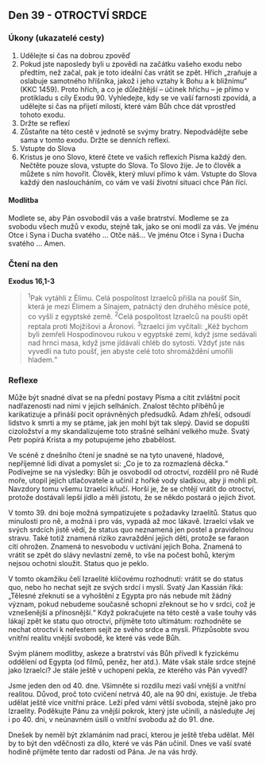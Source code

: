 ## Den 39 - OTROCTVÍ SRDCE

### Úkony (ukazatelé cesty)

1. Udělejte si čas na dobrou zpověď
1. Pokud jste naposledy byli u zpovědi na začátku vašeho exodu nebo předtím, než začal, pak je toto ideální čas vrátit se zpět. Hřích „zraňuje a oslabuje samotného hříšníka, jakož i jeho vztahy k Bohu a k bližnímu“ (KKC 1459). Proto hřích, a co je důležitější – účinek hříchu – je přímo v protikladu s cíly Exodu 90. Vyhledejte, kdy se ve vaší farnosti zpovídá, a udělejte si čas na přijetí milostí, které vám Bůh chce dát vprostřed tohoto exodu.
1. Držte se reflexí
1. Zůstaňte na této cestě v jednotě se svýmy bratry. Nepodvádějte sebe sama v tomto exodu. Držte se denních reflexí.
1. Vstupte do Slova
1. Kristus je ono Slovo, které čtete ve vašich reflexích Písma každý den. Nečtěte pouze slova, vstupte do Slova. To Slovo žije. Je to člověk a můžete s ním hovořit. Člověk, který mluví přímo k vám. Vstupte do Slova každý den nasloucháním, co vám ve vaší životní situaci chce Pán říci.

#### Modlitba

Modlete se, aby Pán osvobodil vás a vaše bratrství.
Modleme se za svobodu všech mužů v exodu, stejně tak, jako se oni modlí za vás.
Ve jménu Otce i Syna i Ducha svatého … Otče náš… Ve jménu Otce i Syna i Ducha svatého … Amen.

### Čtení na den

**Exodus 16,1-3**

> <sup>1</sup>Pak vytáhli z Élimu. Celá pospolitost Izraelců přišla na poušť Sín, která je mezi Élimem a Sínajem, patnáctý den druhého měsíce poté, co vyšli z egyptské země.
> <sup>2</sup>Celá pospolitost Izraelců na poušti opět reptala proti Mojžíšovi a Áronovi.
> <sup>3</sup>Izraelci jim vyčítali: „Kéž bychom byli zemřeli Hospodinovou rukou v egyptské zemi, když jsme sedávali nad hrnci masa, když jsme jídávali chléb do sytosti. Vždyť jste nás vyvedli na tuto poušť, jen abyste celé toto shromáždění umořili hladem.“

### Reflexe

Může být snadné dívat se na přední postavy Písma a cítit zvláštní pocit nadřazenosti nad nimi v jejich selháních.
Znalost těchto příběhů je karikatizuje a přináší pocit oprávněných předsudků. Adam zhřeší, odsoudí lidstvo k smrti a
my se ptáme, jak jen mohl být tak slepý. David se dopuští cizoložství a my skandalizujeme toto strašné selhání velkého
muže. Svatý Petr popírá Krista a my potupujeme jeho zbabělost.

Ve scéně z dnešního čtení je snadné se na tyto unavené, hladové, nepříjemné lidi dívat a pomyslet si: „Co je to za
rozmazlená děcka.“ Podívejme se na výsledky: Bůh je osvobodil od otroctví, rozdělil pro ně Rudé moře, utopil jejich
utlačovatele a učinil z hořké vody sladkou, aby ji mohli pít. Navzdory tomu všemu Izraelci kňučí. Horší je, že se chtějí
vrátit do otroctví, protože dostávali lepší jídlo a měli jistotu, že se někdo postará o jejich život.

V tomto 39. dni boje možná sympatizujete s požadavky Izraelitů. Status quo minulosti pro ně, a možná i pro vás,
vypadá až moc lákavě. Izraelci však ve svých srdcích jistě vědí, že status quo neznamená jen postel a pravidelnou
stravu. Také totiž znamená riziko zavraždění jejich dětí, protože se faraon cítí ohrožen. Znamená to nesvobodu
v uctívání jejich Boha. Znamená to vrátit se zpět do slávy nevlastní země, to vše na počest bohů, kterým nejsou ochotni
sloužit. Status quo je peklo.

V tomto okamžiku čelí Izraelité klíčovému rozhodnutí: vrátit se do status quo, nebo ho nechat sejít ze svých srdcí i
myslí. Svatý Jan Kassián říká: „Tělesné zřeknutí se a vyhoštění z Egypta pro nás nebude mít žádný význam, pokud
nebudeme současně schopni zřeknout se ho v srdci, což je vznešenější a přínosnější.“ Když pokračujete na této cestě a
vaše touhy vás lákají zpět ke statu quo otroctví, přijměte toto ultimátum: rozhodněte se nechat otroctví k neřestem sejít
ze svého srdce a mysli. Přizpůsobte svou vnitřní realitu vnější svobodě, ke které vás vede Bůh.

Svým plánem modlitby, askeze a bratrství vás Bůh přívedl k fyzickému oddělení od Egypta (od filmů, peněz, her atd.).
Máte však stále srdce stejné jako Izraelci? Je stále ještě v uchopení pekla, ze kterého vás Pán vyvedl?

Jsme jeden den od 40. dne. Všimněte si rozdílu mezi vaší vnější a vnitřní realitou. Důvod, proč toto cvičení netrvá 40,
ale na 90 dní, existuje. Je třeba udělat ještě více vnitřní práce. Leží před vámi větší svoboda, stejně jako pro Izraelity.
Poděkujte Pánu za vnější pokrok, který jste učinili, a následujte Jej i po 40. dni, v neúnavném úsilí o vnitřní svobodu až
do 91. dne.

Dnešek by neměl být zklamáním nad prací, kterou je ještě třeba udělat. Měl by to být den vděčnosti za dílo, které ve
vás Pán učinil. Dnes ve vaší svaté hodině přijměte tento dar radosti od Pána. Je na vás hrdý.
